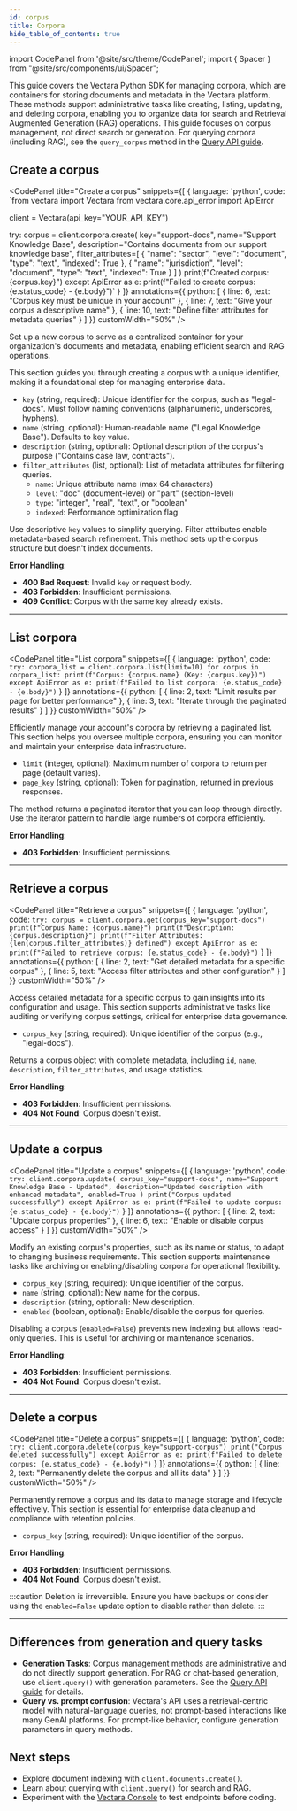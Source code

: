 ```yaml
---
id: corpus
title: Corpora
hide_table_of_contents: true
---
```


import CodePanel from '@site/src/theme/CodePanel';
import { Spacer } from "@site/src/components/ui/Spacer";

This guide covers the Vectara Python SDK for managing corpora, which are 
containers for storing documents and metadata in the Vectara platform. These 
methods support administrative tasks like creating, listing, updating, and 
deleting corpora, enabling you to organize data for search and Retrieval 
Augmented Generation (RAG) operations. This guide focuses on corpus management, 
not direct search or generation. For querying corpora (including RAG), see the 
`query_corpus` method in the [Query API guide](https://docs.vectara.com/docs/api-reference/search-apis/search).

## Create a corpus

<CodePanel
  title="Create a corpus"
  snippets={[
    {
      language: 'python',
      code: `from vectara import Vectara
from vectara.core.api_error import ApiError

client = Vectara(api_key="YOUR_API_KEY")

try:
    corpus = client.corpora.create(
        key="support-docs",
        name="Support Knowledge Base", 
        description="Contains documents from our support knowledge base",
        filter_attributes=[
            {
                "name": "sector",
                "level": "document",
                "type": "text",
                "indexed": True
            },
            {
                "name": "jurisdiction", 
                "level": "document",
                "type": "text",
                "indexed": True
            }
        ]
    )
    print(f"Created corpus: {corpus.key}")
except ApiError as e:
    print(f"Failed to create corpus: {e.status_code} - {e.body}")`
    }
  ]}
  annotations={{
    python: [
      { line: 6, text: "Corpus key must be unique in your account" },
      { line: 7, text: "Give your corpus a descriptive name" },
      { line: 10, text: "Define filter attributes for metadata queries" }
    ]
  }}
  customWidth="50%"
/>

Set up a new corpus to serve as a centralized container for your organization's 
documents and metadata, enabling efficient search and RAG operations.

This section guides you through creating a corpus with a unique identifier, making 
it a foundational step for managing enterprise data.

- `key` (string, required): Unique identifier for the corpus, such as "legal-docs". Must follow 
  naming conventions (alphanumeric, underscores, hyphens).
- `name` (string, optional): Human-readable name ("Legal Knowledge Base"). Defaults to key value.
- `description` (string, optional): Optional description of the corpus's purpose ("Contains case 
  law, contracts").
- `filter_attributes` (list, optional): List of metadata attributes for filtering queries.
  - `name`: Unique attribute name (max 64 characters)
  - `level`: "doc" (document-level) or "part" (section-level)
  - `type`: "integer", "real", "text", or "boolean"
  - `indexed`: Performance optimization flag

Use descriptive `key` values to simplify querying. Filter attributes enable metadata-based 
search refinement. This method sets up the corpus structure but doesn't index documents.

**Error Handling**:
- **400 Bad Request**: Invalid `key` or request body.
- **403 Forbidden**: Insufficient permissions.
- **409 Conflict**: Corpus with the same `key` already exists.

---

## List corpora

<CodePanel
  title="List corpora"
  snippets={[
    {
      language: 'python',
      code: `try:
    corpora_list = client.corpora.list(limit=10)
    for corpus in corpora_list:
        print(f"Corpus: {corpus.name} (Key: {corpus.key})")
except ApiError as e:
    print(f"Failed to list corpora: {e.status_code} - {e.body}")`
    }
  ]}
  annotations={{
    python: [
      { line: 2, text: "Limit results per page for better performance" },
      { line: 3, text: "Iterate through the paginated results" }
    ]
  }}
  customWidth="50%"
/>

Efficiently manage your account's corpora by retrieving a paginated list. This section helps you 
oversee multiple corpora, ensuring you can monitor and maintain your enterprise 
data infrastructure.

- `limit` (integer, optional): Maximum number of corpora to return per page (default varies).
- `page_key` (string, optional): Token for pagination, returned in previous responses.

The method returns a paginated iterator that you can loop through directly. Use the iterator 
pattern to handle large numbers of corpora efficiently.

**Error Handling**:
- **403 Forbidden**: Insufficient permissions.

---

## Retrieve a corpus

<CodePanel
  title="Retrieve a corpus"
  snippets={[
    {
      language: 'python',
      code: `try:
    corpus = client.corpora.get(corpus_key="support-docs")
    print(f"Corpus Name: {corpus.name}")
    print(f"Description: {corpus.description}")
    print(f"Filter Attributes: {len(corpus.filter_attributes)} defined")
except ApiError as e:
    print(f"Failed to retrieve corpus: {e.status_code} - {e.body}")`
    }
  ]}
  annotations={{
    python: [
      { line: 2, text: "Get detailed metadata for a specific corpus" },
      { line: 5, text: "Access filter attributes and other configuration" }
    ]
  }}
  customWidth="50%"
/>

Access detailed metadata for a specific corpus to gain insights into its 
configuration and usage. This section supports administrative tasks like 
auditing or verifying corpus settings, critical for enterprise data 
governance.

- `corpus_key` (string, required): Unique identifier of the corpus (e.g., "legal-docs").

Returns a corpus object with complete metadata, including `id`, `name`, `description`, 
`filter_attributes`, and usage statistics.

**Error Handling**:
- **403 Forbidden**: Insufficient permissions.
- **404 Not Found**: Corpus doesn't exist.

---

## Update a corpus

<CodePanel
  title="Update a corpus"
  snippets={[
    {
      language: 'python',
      code: `try:
    client.corpora.update(
        corpus_key="support-docs",
        name="Support Knowledge Base - Updated",
        description="Updated description with enhanced metadata",
        enabled=True
    )
    print("Corpus updated successfully")
except ApiError as e:
    print(f"Failed to update corpus: {e.status_code} - {e.body}")`
    }
  ]}
  annotations={{
    python: [
      { line: 2, text: "Update corpus properties" },
      { line: 6, text: "Enable or disable corpus access" }
    ]
  }}
  customWidth="50%"
/>

Modify an existing corpus's properties, such as its name or status, to adapt 
to changing business requirements. This section supports maintenance tasks 
like archiving or enabling/disabling corpora for operational flexibility.

- `corpus_key` (string, required): Unique identifier of the corpus.
- `name` (string, optional): New name for the corpus.
- `description` (string, optional): New description.
- `enabled` (boolean, optional): Enable/disable the corpus for queries.

Disabling a corpus (`enabled=False`) prevents new indexing but allows read-only queries. 
This is useful for archiving or maintenance scenarios.

**Error Handling**:
- **403 Forbidden**: Insufficient permissions.
- **404 Not Found**: Corpus doesn't exist.

---

## Delete a corpus

<CodePanel
  title="Delete a corpus"
  snippets={[
    {
      language: 'python',
      code: `try:
    client.corpora.delete(corpus_key="support-corpus")
    print("Corpus deleted successfully")
except ApiError as e:
    print(f"Failed to delete corpus: {e.status_code} - {e.body}")`
    }
  ]}
  annotations={{
    python: [
      { line: 2, text: "Permanently delete the corpus and all its data" }
    ]
  }}
  customWidth="50%"
/>

Permanently remove a corpus and its data to manage storage and lifecycle 
effectively. This section is essential for enterprise data cleanup and 
compliance with retention policies.

- `corpus_key` (string, required): Unique identifier of the corpus.

**Error Handling**:
- **403 Forbidden**: Insufficient permissions.
- **404 Not Found**: Corpus doesn't exist.

:::caution
Deletion is irreversible. Ensure you have backups or consider using the `enabled=False` 
update option to disable rather than delete.
:::

---

## Differences from generation and query tasks

- **Generation Tasks**: Corpus management methods are administrative and do not 
  directly support generation. For RAG or chat-based generation, use 
  `client.query()` with generation parameters. See the [Query API guide](https://docs.vectara.com/docs/api-reference/search-apis/search) 
  for details.
- **Query vs. prompt confusion**: Vectara's API uses a retrieval-centric model with 
  natural-language queries, not prompt-based interactions like many GenAI 
  platforms. For prompt-like behavior, configure generation parameters in query methods.

## Next steps

- Explore document indexing with `client.documents.create()`.
- Learn about querying with `client.query()` for search and RAG.
- Experiment with the [Vectara Console](https://console.vectara.com) 
  to test endpoints before coding.